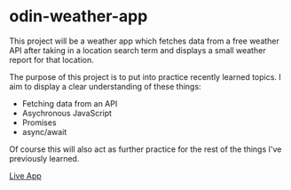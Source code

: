 # odin-weather-app
  
This project will be a weather app which fetches data from a free weather API after taking in a location search term and displays a small weather report for that location.  
  
The purpose of this project is to put into practice recently learned topics. I aim to display a clear understanding of these things:  
- Fetching data from an API  
- Asychronous JavaScript  
- Promises  
- async/await  
  
Of course this will also act as further practice for the rest of the things I've previously learned.  
  
[Live App](https://brinlewis.github.io/odin-weather-app)
